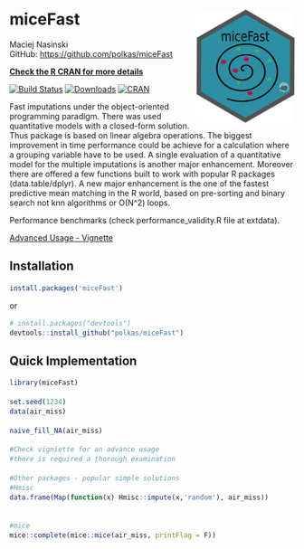 # miceFast <a href='https://github.com/polkas/miceFast'><img src='miceFast_logo.png' align="right" height="200" /></a>

Maciej Nasinski  
GitHub:  https://github.com/polkas/miceFast

[**Check the R CRAN for more details**](https://CRAN.R-project.org/package=miceFast)

[![Build Status](https://travis-ci.org/Polkas/miceFast.svg?branch=master)](https://travis-ci.org/Polkas/miceFast) 
[![Downloads](http://cranlogs.r-pkg.org/badges/grand-total/miceFast?color=brightgreen)](http://www.r-pkg.org/pkg/miceFast)
[![CRAN](http://www.r-pkg.org/badges/version/miceFast)](https://cran.r-project.org/package=miceFast)

Fast imputations under the object-oriented programming paradigm. There was used quantitative models with a closed-form solution. Thus package is based on linear algebra operations. The biggest improvement in time performance could be achieve for a calculation where a grouping variable have to be used. A single evaluation of a quantitative model for the multiple imputations is another major enhancement. Moreover there are offered a few functions built to work with popular R packages (data.table/dplyr).
A new major enhancement is the one of the fastest predictive mean matching in the R world, based on pre-sorting and binary search not knn algorithms or O(N^2) loops.


Performance benchmarks (check performance_validity.R file at extdata).

[Advanced Usage - Vignette](https://cran.r-project.org/web/packages/miceFast/vignettes/miceFast-intro.html)

## Installation

```r
install.packages('miceFast')
```

or

```r
# install.packages("devtools")
devtools::install_github("polkas/miceFast")
```

## Quick Implementation

```r
library(miceFast)

set.seed(1234)
data(air_miss)

naive_fill_NA(air_miss)

#Check vigniette for an advance usage
#there is required a thorough examination

#Other packages - popular simple solutions
#Hmisc
data.frame(Map(function(x) Hmisc::impute(x,'random'), air_miss))


#mice
mice::complete(mice::mice(air_miss, printFlag = F))

```
